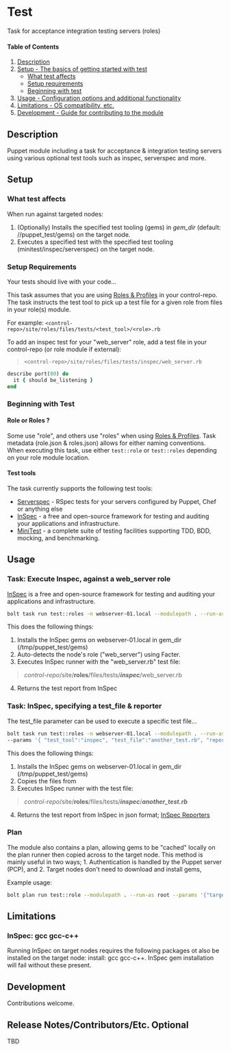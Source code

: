 
# Test

Task for acceptance integration testing servers (roles)

#### Table of Contents

1. [Description](#description)
2. [Setup - The basics of getting started with test](#setup)
    * [What test affects](#what-test-affects)
    * [Setup requirements](#setup-requirements)
    * [Beginning with test](#beginning-with-test)
3. [Usage - Configuration options and additional functionality](#usage)
4. [Limitations - OS compatibility, etc.](#limitations)
5. [Development - Guide for contributing to the module](#development)

## Description

Puppet module including a task for acceptance & integration testing servers
using various optional test tools such as inspec, serverspec and more.

## Setup

### What test affects

When run against targeted nodes:
1. (Optionally) Installs the specified test tooling (gems) in *gem_dir* (default: /<tmp>/puppet_test/gems) on the target node.
2. Executes a specified test with the specified test tooling (minitest/inspec/serverspec) on the target node.


### Setup Requirements

Your tests should live with your code...

This task assumes that you are using [Roles & Profiles](https://puppet.com/docs/pe/2019.0/the_roles_and_profiles_method.html) in your control-repo.
The task instructs the test tool to pick up a test file for a given role from files in your role(s) module.

For example: `<control-repo>/site/roles/files/tests/<test_tool>/<role>.rb`

To add an inspec test for your "web_server" role, add a test file in your control-repo (or role module if external):
>`<control-repo>/site/roles/files/tests/inspec/web_server.rb`
```ruby
describe port(80) do
  it { should be_listening }
end
```





### Beginning with Test

#### Role or Roles ?

Some use "role", and others use "roles" when using [Roles & Profiles](https://puppet.com/docs/pe/2019.0/the_roles_and_profiles_method.html).
Task metadata (role.json & roles.json) allows for either naming conventions. When executing this task, use either `test::role` or `test::roles` depending on your role module location.

#### Test tools

The task currently supports the following test tools:

- [Serverspec](https://serverspec.org/) - RSpec tests for your servers configured by Puppet, Chef or anything else
- [InSpec](https://www.inspec.io) - a free and open-source framework for testing and auditing your applications and infrastructure.
- [MiniTest](https://github.com/seattlerb/minitest) - a complete suite of testing facilities supporting TDD, BDD, mocking, and benchmarking.


## Usage

### Task: Execute Inspec, against a web_server role

[InSpec](https://www.inspec.io) is a free and open-source framework for testing and auditing your applications and infrastructure.

```bash
bolt task run test::roles -n webserver-01.local --modulepath . --run-as root test_tool=inspec
```

This does the following things:
1. Installs the InSpec gems on webserver-01.local in gem_dir (/tmp/puppet_test/gems)
2. Auto-detects the node's role ("web_server") using Facter.
3. Executes InSpec runner with the "web_server.rb" test file:
> *control-repo*/site/**roles**/files/tests/***inspec***/web_server.rb
4. Returns the test report from InSpec 


### Task: InSpec, specifying a test_file & reporter

The test_file parameter can be used to execute a specific test file...

```bash
bolt task run test::roles -n webserver-01.local --modulepath . --run-as root \
--params '{ "test_tool":"inspec", "test_file":"another_test.rb", "reporter":"json" }'
```

This does the following things:
1. Installs the InSpec gems on webserver-01.local in gem_dir (/tmp/puppet_test/gems)
2. Copies the files from 
3. Executes InSpec runner with the test file: 
> *control-repo*/site/**roles**/files/tests/***inspec***/***another_test.rb*** 
4. Returns the test report from InSpec in json format; [InSpec Reporters](https://www.inspec.io/docs/reference/reporters/)


### Plan

The module also contains a plan, allowing gems to be "cached" locally on the plan runner then copied across to the target node.
This method is mainly useful in two ways; 1. Authentication is handled by the Puppet server (PCP), and 2. Target nodes don't need to download and install gems,

Example usage:

```bash
bolt plan run test::role --modulepath . --run-as root --params '{"target":"webserver.local","test_params":{"test_tool":"serverspec","test_file":"webserver.rb"},"ctrl_params":{"tmp_dir":"/Users/Shared/tmp"}}'
```


## Limitations

### InSpec: gcc gcc-c++

Running InSpec on target nodes requires the following packages ot also be installed on the target node: install: gcc gcc-c++. InSpec gem installation will fail without these present.



## Development

Contributions welcome.

## Release Notes/Contributors/Etc. **Optional**

TBD
